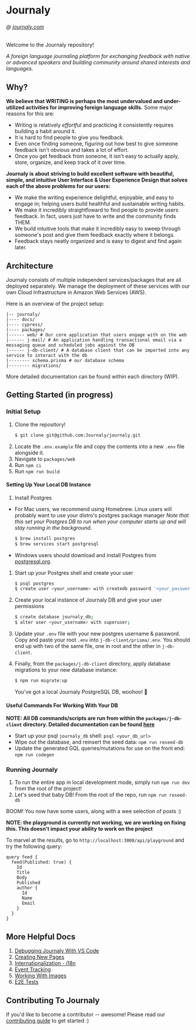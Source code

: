 # Journaly

###### @ [journaly.com](http://journaly.com)

Welcome to the Journaly repository!

_A foreign language journaling platform for exchanging feedback with native or advanced speakers and building community around shared interests and languages._

## Why?

**We believe that WRITING is perhaps the most undervalued and under-utilized activities for improving foreign language skills.**
Some major reasons for this are:

- Writing is relatively _effortful_ and practicing it consistently requires building a habit around it.
- It is hard to find people to give you feedback.
- Even once finding someone, figuring out how best to give someone feedback isn't obvious and takes a lot of effort.
- Once you get feedback from soneone, it isn't easy to actually apply, store, organize, and keep track of it over time.

**Journaly is about striving to build excellent software with beautiful, simple, and intuitive User Interface & User Experience Design that solves each of the above problems for our users:**

- We make the writing experience delightful, enjoyable, and easy to engage in; helping users build healthful and sustainable writing habits.
- We make it incredibly straightfoward to find people to provide users feedback. In fact, users just have to write and the community finds THEM.
- We build intuitive tools that make it incredibly easy to sweep through someone's post and give them feedback exactly where it belongs.
- Feedback stays neatly organized and is easy to digest and find again later.

## Architecture

Journaly consists of multiple independent services/packages that are all deployed separately.
We manage the deployment of these services with our own Cloud Infrastructure in Amazon Web Services (AWS).

Here is an overview of the project setup:

```
|-- journaly/
|---- docs/
|---- cypress/
|---- packages/
|------ web/ # Our core application that users engage with on the web
|------ j-mail/ # An application handling transactional email via a messaging queue and scheduled jobs against the DB
|------ j-db-client/ # A database client that can be imported into any service to interact with the db
|-------- schema.prisma # our database schema
|-------- migrations/
```

More detailed documentation can be found within each directory (WIP).

## Getting Started (in progress)

### Initial Setup

1. Clone the repository!
   ```sh
   $ git clone git@github.com:Journaly/journaly.git
   ```
1. Locate the `.env.example` file and copy the contents into a new `.env` file alongside it.
1. Navigate to `packages/web`
1. Run `npm ci`
1. Run `npm run build`

#### Setting Up Your Local DB Instance

1. Install Postgres

- For Mac users, we recommend using Homebrew. Linux users will probably want to use your distro's postgres package manager
  _Note that this set your Postgres DB to run when your computer starts up and will stay running in the background_.

  ```bash
  $ brew install postgres
  $ brew services start postgresql
  ```

- Windows users should download and install Postgres from [postgresql.org](https://www.postgresql.org/download/windows/).

1. Start up your Postgres shell and create your user

   ```bash
   $ psql postgres
   $ create user <your_username> with createdb password '<your_password>';
   ```

1. Create your local instance of Journaly DB and give your user permissions

   ```bash
   $ create database journaly_db;
   $ alter user <your_username> with superuser;
   ```

1. Update your `.env` file with your new postgres username & password. Copy and paste your root `.env` into `j-db-client/prisma/.env`. You should end up with two of the same file, one in root and the other in `j-db-client`.

1. Finally, from the `packages/j-db-client` directory, apply database migrations to your new database instance:

   ```bash
   $ npm run migrate:up
   ```

   You've got a local Journaly PostgreSQL DB, woohoo! 🎉

#### Useful Commands For Working With Your DB

**NOTE: All DB commands/scripts are run from within the `packages/j-db-client` directory. Detailed documentation can be found [here](./packages/j-db-client)**

- Start up your psql `journaly_db` shell: `psql <your_db_url>`
- Wipe out the database, and reinsert the seed data: `npm run reseed-db`
- Update the generated GQL queries/mutations for use on the front end: `npm run codegen`

### Running Journaly

1. To run the entire app in local development mode, simply run `npm run dev` from the root of the project!
1. Let's seed that baby DB! From the root of the repo, run `npm run reseed-db`

BOOM! You now have some users, along with a wee selection of posts :)

**NOTE: the playground is currently not working, we are working on fixing this. This doesn't impact your ability to work on the project**

To marvel at the results, go to `http://localhost:3000/api/playground` and try the following query:

```gql
query feed {
  feed(Published: true) {
    Id
    Title
    Body
    Published
    author {
      Id
      Name
      Email
    }
  }
}
```

## More Helpful Docs

1. [Debugging Journaly With VS Code](./docs/debugging.md)
1. [Creating New Pages](./docs/0-creating-pages.md)
1. [Internationalization - i18n](./docs/1-internationalization.md)
1. [Event Tracking](./docs/2-event-tracking.md)
1. [Working With Images](./docs/3-working-with-images.md)
1. [E2E Tests](./docs/4-e2e-tests.md)

## Contributing To Journaly

If you'd like to become a contributor -- awesome!
Please read our [contributing guide](./docs/contributing-guide.md) to get started :)
